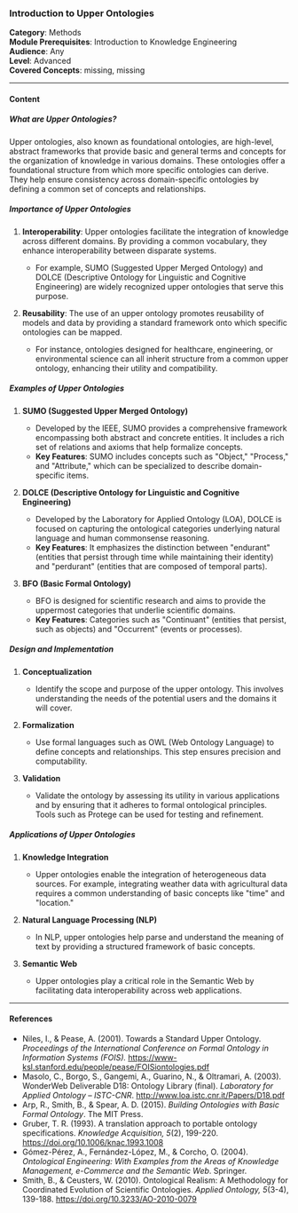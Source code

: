### Introduction to Upper Ontologies

**Category**: Methods  
**Module Prerequisites**: Introduction to Knowledge Engineering  
**Audience**: Any  
**Level**: Advanced  
**Covered Concepts**: missing, missing

---

#### Content

##### What are Upper Ontologies?

Upper ontologies, also known as foundational ontologies, are high-level, abstract frameworks that provide basic and general terms and concepts for the organization of knowledge in various domains. These ontologies offer a foundational structure from which more specific ontologies can derive. They help ensure consistency across domain-specific ontologies by defining a common set of concepts and relationships.

##### Importance of Upper Ontologies

1. **Interoperability**: Upper ontologies facilitate the integration of knowledge across different domains. By providing a common vocabulary, they enhance interoperability between disparate systems.

   - For example, SUMO (Suggested Upper Merged Ontology) and DOLCE (Descriptive Ontology for Linguistic and Cognitive Engineering) are widely recognized upper ontologies that serve this purpose.

2. **Reusability**: The use of an upper ontology promotes reusability of models and data by providing a standard framework onto which specific ontologies can be mapped.
   - For instance, ontologies designed for healthcare, engineering, or environmental science can all inherit structure from a common upper ontology, enhancing their utility and compatibility.

##### Examples of Upper Ontologies

1. **SUMO (Suggested Upper Merged Ontology)**

   - Developed by the IEEE, SUMO provides a comprehensive framework encompassing both abstract and concrete entities. It includes a rich set of relations and axioms that help formalize concepts.
   - **Key Features**: SUMO includes concepts such as "Object," "Process," and "Attribute," which can be specialized to describe domain-specific items.

2. **DOLCE (Descriptive Ontology for Linguistic and Cognitive Engineering)**

   - Developed by the Laboratory for Applied Ontology (LOA), DOLCE is focused on capturing the ontological categories underlying natural language and human commonsense reasoning.
   - **Key Features**: It emphasizes the distinction between "endurant" (entities that persist through time while maintaining their identity) and "perdurant" (entities that are composed of temporal parts).

3. **BFO (Basic Formal Ontology)**
   - BFO is designed for scientific research and aims to provide the uppermost categories that underlie scientific domains.
   - **Key Features**: Categories such as "Continuant" (entities that persist, such as objects) and "Occurrent" (events or processes).

##### Design and Implementation

1. **Conceptualization**

   - Identify the scope and purpose of the upper ontology. This involves understanding the needs of the potential users and the domains it will cover.

2. **Formalization**
   - Use formal languages such as OWL (Web Ontology Language) to define concepts and relationships. This step ensures precision and computability.
3. **Validation**
   - Validate the ontology by assessing its utility in various applications and by ensuring that it adheres to formal ontological principles. Tools such as Protege can be used for testing and refinement.

##### Applications of Upper Ontologies

1. **Knowledge Integration**

   - Upper ontologies enable the integration of heterogeneous data sources. For example, integrating weather data with agricultural data requires a common understanding of basic concepts like "time" and "location."

2. **Natural Language Processing (NLP)**

   - In NLP, upper ontologies help parse and understand the meaning of text by providing a structured framework of basic concepts.

3. **Semantic Web**
   - Upper ontologies play a critical role in the Semantic Web by facilitating data interoperability across web applications.

---

#### References

- Niles, I., & Pease, A. (2001). Towards a Standard Upper Ontology. _Proceedings of the International Conference on Formal Ontology in Information Systems (FOIS)._ https://www-ksl.stanford.edu/people/pease/FOISiontologies.pdf
- Masolo, C., Borgo, S., Gangemi, A., Guarino, N., & Oltramari, A. (2003). WonderWeb Deliverable D18: Ontology Library (final). _Laboratory for Applied Ontology – ISTC-CNR_. http://www.loa.istc.cnr.it/Papers/D18.pdf
- Arp, R., Smith, B., & Spear, A. D. (2015). _Building Ontologies with Basic Formal Ontology_. The MIT Press.
- Gruber, T. R. (1993). A translation approach to portable ontology specifications. _Knowledge Acquisition, 5_(2), 199-220. https://doi.org/10.1006/knac.1993.1008
- Gómez-Pérez, A., Fernández-López, M., & Corcho, O. (2004). _Ontological Engineering: With Examples from the Areas of Knowledge Management, e-Commerce and the Semantic Web_. Springer.
- Smith, B., & Ceusters, W. (2010). Ontological Realism: A Methodology for Coordinated Evolution of Scientific Ontologies. _Applied Ontology, 5_(3-4), 139-188. https://doi.org/10.3233/AO-2010-0079

